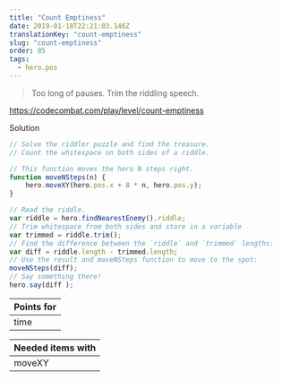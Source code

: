 ```yaml
---
title: "Count Emptiness"
date: 2019-01-18T22:21:03.146Z
translationKey: "count-emptiness"
slug: "count-emptiness"
order: 85
tags:
  - hero.pos
---
```


> Too long of pauses. Trim the riddling speech.

https://codecombat.com/play/level/count-emptiness

Solution

```javascript
// Solve the riddler puzzle and find the treasure.
// Count the whitespace on both sides of a riddle.

// This function moves the hero N steps right.
function moveNSteps(n) {
    hero.moveXY(hero.pos.x + 8 * n, hero.pos.y);
}

// Read the riddle.
var riddle = hero.findNearestEnemy().riddle;
// Trim whitespace from both sides and store in a variable
var trimmed = riddle.trim();
// Find the difference between the `riddle` and `trimmed` lengths:
var diff = riddle.length - trimmed.length;
// Use the result and moveNSteps function to move to the spot:
moveNSteps(diff);
// Say something there!
hero.say(diff );

```

Points for |
--- |
time |

Needed items with |
--- |
moveXY |


